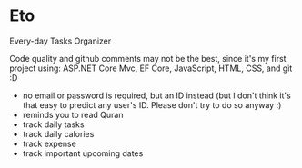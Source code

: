 # Eto

Every-day Tasks Organizer

Code quality and github comments may not be the best, since it's my first project using:
ASP.NET Core Mvc, EF Core, JavaScript, HTML, CSS, and git :D

* no email or password is required, but an ID instead (but I don't think it's that easy to predict any user's ID. Please don't try to do so anyway :)
* reminds you to read Quran 
* track daily tasks
* track daily calories
* track expense
* track important upcoming dates
